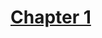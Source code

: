 # [Chapter 1](https://courses.mooc.fi/org/uh-cs/courses/data-analysis-with-python-2024-2025/chapter-1/python)
